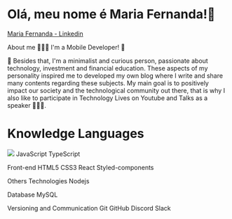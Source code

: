 <h1> Olá, meu nome é Maria Fernanda!🌻</h1> 

[Maria Fernanda - Linkedin](https://www.linkedin.com/in/maria-fernanda-lanconi/)

About me
👩🏻‍💻 I'm a Mobile Developer! 📱

📃 Besides that, I'm a minimalist and curious person, passionate about technology, investment and financial education. These aspects of my personality inspired me to developed my own blog where I write and share many contents regarding these subjects. My main goal is to positively impact our society and the technological community out there, that is why I also like to participate in Technology Lives on Youtube and Talks as a speaker 👩🏻‍🎤.

<h1> Knowledge Languages </h1> 
<img src="https://img.shields.io/static/v1?message=React&color=7159c1&style=for-the-badge"/> JavaScript TypeScript 

Front-end  HTML5 CSS3 React Styled-components

Others Technologies Nodejs 

Database MySQL 

Versioning and Communication Git GitHub Discord Slack

